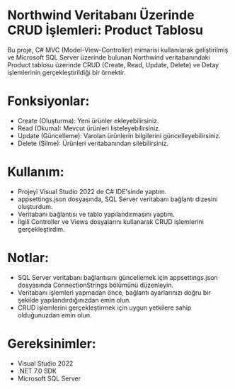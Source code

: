# Northwind Veritabanı Üzerinde CRUD İşlemleri: Product Tablosu

Bu proje, C# MVC (Model-View-Controller) mimarisi kullanılarak geliştirilmiş ve Microsoft SQL Server üzerinde bulunan Northwind veritabanındaki Product tablosu üzerinde CRUD (Create, Read, Update, Delete) ve Detay işlemlerinin gerçekleştirildiği bir örnektir.

# Fonksiyonlar:

- Create (Oluşturma): Yeni ürünler ekleyebilirsiniz.
- Read (Okuma): Mevcut ürünleri listeleyebilirsiniz.
- Update (Güncelleme): Varolan ürünlerin bilgilerini güncelleyebilirsiniz.
- Delete (Silme): Ürünleri veritabanından silebilirsiniz.

# Kullanım:

- Projeyi Visual Studio 2022 de C# IDE'sinde yaptım.
- appsettings.json dosyasında, SQL Server veritabanı bağlantı dizesini oluşturdum.
- Veritabanı bağlantısı ve tablo yapılandırmasını yaptım.
- İlgili Controller ve Views dosyalarını kullanarak CRUD işlemlerini gerçekleştirdim.

# Notlar:

- SQL Server veritabanı bağlantısını güncellemek için appsettings.json dosyasında ConnectionStrings bölümünü düzenleyin.
- Veritabanı işlemleri yapmadan önce, bağlantı ayarlarınızı doğru bir şekilde yapılandırdığınızdan emin olun.
- CRUD işlemlerini gerçekleştirmek için uygun yetkilere sahip olduğunuzdan emin olun.

# Gereksinimler:

- Visual Studio 2022
- .NET 7.0 SDK 
- Microsoft SQL Server
